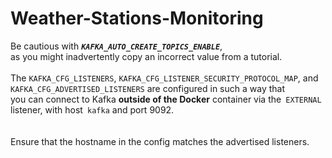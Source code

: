 # Weather-Stations-Monitoring

Be cautious with _**`KAFKA_AUTO_CREATE_TOPICS_ENABLE`**_,<br> 
as you might inadvertently copy an incorrect value from a tutorial.<br>  
The `KAFKA_CFG_LISTENERS`, `KAFKA_CFG_LISTENER_SECURITY_PROTOCOL_MAP`, and` KAFKA_CFG_ADVERTISED_LISTENERS` are configured in such a way that<br> 
you can connect to Kafka **outside of the Docker** container via the` EXTERNAL` listener, with host` kafka` and port 9092.<br><br>  
Ensure that the hostname in the config matches the advertised listeners.


